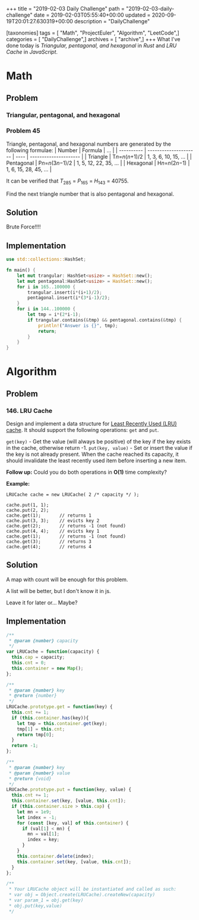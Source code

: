 +++
title = "2019-02-03 Daily Challenge"
path = "2019-02-03-daily-challenge"
date = 2019-02-03T05:55:40+00:00
updated = 2020-09-19T20:01:27.630319+00:00
description = "DailyChallenge"

[taxonomies]
tags = [ "Math", "ProjectEuler", "Algorithm", "LeetCode",]
categories = [ "DailyChallenge",]
archives = [ "archive",]
+++
What I've done today is *Triangular, pentagonal, and hexagonal* in *Rust* and *LRU Cache* in *JavaScript*.

<!-- more -->

# Math

## Problem

### Triangular, pentagonal, and hexagonal

### Problem 45

Triangle, pentagonal, and hexagonal numbers are generated by the following formulae:
| Number   |      Formula        | ...  |
| ---------- | --------------------- | ---- | --------------------- |
| Triangle   |       T*n*=*n*(*n*+1)/2        | 1, 3, 6, 10, 15, ...  |
| Pentagonal |       P*n*=*n*(3*n*−1)/2       | 1, 5, 12, 22, 35, ... |
| Hexagonal  |       H*n*=*n*(2*n*−1)         | 1, 6, 15, 28, 45, ... |

It can be verified that $T_{285}$ = $P_{165}$ = $H_{143}$ = 40755.

Find the next triangle number that is also pentagonal and hexagonal.

## Solution

Brute Force!!!!

## Implementation

```rust
use std::collections::HashSet;

fn main() {
    let mut trangular: HashSet<usize> = HashSet::new();
    let mut pentagonal:HashSet<usize> = HashSet::new();
    for i in 165..100000 {
        trangular.insert(i*(i+1)/2);
        pentagonal.insert(i*(3*i-1)/2);
    }
    for i in 144..100000 {
        let tmp = i*(2*i-1);
        if trangular.contains(&tmp) && pentagonal.contains(&tmp) {
            println!("Answer is {}", tmp);
            return;
        }
    }
}
```

# Algorithm

## Problem

### 146. LRU Cache

Design and implement a data structure for [Least Recently Used (LRU) cache](https://en.wikipedia.org/wiki/Cache_replacement_policies#LRU). It should support the following operations: `get` and `put`.

`get(key)` - Get the value (will always be positive) of the key if the key exists in the cache, otherwise return -1.
`put(key, value)` - Set or insert the value if the key is not already present. When the cache reached its capacity, it should invalidate the least recently used item before inserting a new item.

**Follow up:**
Could you do both operations in **O(1)** time complexity?

**Example:**

```
LRUCache cache = new LRUCache( 2 /* capacity */ );

cache.put(1, 1);
cache.put(2, 2);
cache.get(1);       // returns 1
cache.put(3, 3);    // evicts key 2
cache.get(2);       // returns -1 (not found)
cache.put(4, 4);    // evicts key 1
cache.get(1);       // returns -1 (not found)
cache.get(3);       // returns 3
cache.get(4);       // returns 4
```

## Solution

A map with count will be enough for this problem.

A list will be better, but I don't know it in js.

Leave it for later or... Maybe?

## Implementation

```js
/**
 * @param {number} capacity
 */
var LRUCache = function(capacity) {
  this.cap = capacity;
  this.cnt = 0;
  this.container = new Map();
};

/**
 * @param {number} key
 * @return {number}
 */
LRUCache.prototype.get = function(key) {
  this.cnt += 1;
  if (this.container.has(key)){
    let tmp = this.container.get(key);
    tmp[1] = this.cnt;
    return tmp[0];
  }
  return -1;
};

/**
 * @param {number} key
 * @param {number} value
 * @return {void}
 */
LRUCache.prototype.put = function(key, value) {
  this.cnt += 1;
  this.container.set(key, [value, this.cnt]);
  if (this.container.size > this.cap) {
    let mn = 1e9;
    let index = -1;
    for (const [key, val] of this.container) {
      if (val[1] < mn) {
        mn = val[1];
        index = key;
      }
    }
    this.container.delete(index);
    this.container.set(key, [value, this.cnt]);
  }
};

/**
 * Your LRUCache object will be instantiated and called as such:
 * var obj = Object.create(LRUCache).createNew(capacity)
 * var param_1 = obj.get(key)
 * obj.put(key,value)
 */
```